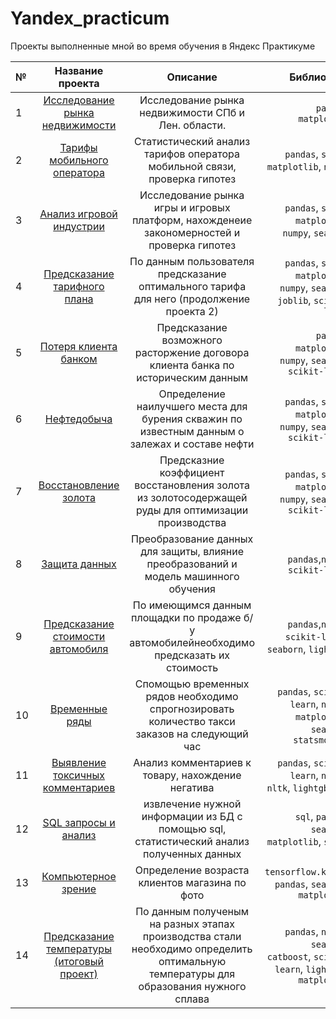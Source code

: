 # Yandex_practicum
Проекты выполненные мной во время обучения в Яндекс Практикуме


№| Название проекта | Описание | Библиотеки
:----- | :----: | :-----: | -----: 
1|[Исследование рынка недвижимости](https://github.com/GippIvan/Yandex_practicum/tree/main/1-research_analysis)  | Исследование рынка недвижимости СПб и Лен. области. | `pandas`, `matplotlib`
2|[Тарифы мобильного оператора](https://github.com/GippIvan/Yandex_practicum/tree/main/2-statistical_analysis)| Статистический анализ тарифов оператора мобильной связи, проверка гипотез| `pandas`, `scipy`, `matplotlib`, `numpy`
3|[Анализ игровой индустрии](https://github.com/GippIvan/Yandex_practicum/tree/main/3-games_analysis)| Исследование рынка игры и игровых платформ, нахожденеие закономерностей и проверка гипотез |`pandas`, `scipy`, `matplotlib`, `numpy`, `seaborn`
4 | [Предсказание тарифного плана](https://github.com/GippIvan/Yandex_practicum/tree/main/4-pricing_plan_forecasting)| По данным пользователя предсказание оптимального тарифа для него (продолжение проекта 2) |`pandas`, `scipy`, `matplotlib`, `numpy`, `seaborn`, `joblib`, `scikit-learn`
5 |[Потеря клиента банком](https://github.com/GippIvan/Yandex_practicum/tree/main/5-prediction_of_losing_clients)| Предсказание возможного расторжение договора клиента банка по историческим данным |`pandas`, `matplotlib`, `numpy`, `seaborn`, `scikit-learn`
6 | [Нефтедобыча](https://github.com/GippIvan/Yandex_practicum/tree/main/6-choosing_location_for_well)| Определение наилучшего места для бурения скважин по известным данным о залежах и составе нефти| `pandas`, `scipy`, `matplotlib`, `numpy`, `seaborn`, `scikit-learn`
7 | [Восстановление золота](https://github.com/GippIvan/Yandex_practicum/tree/main/7-coefficient_of_recovery_of_gold)|Предсказние коэффициент восстановления золота из золотосодержащей руды для оптимизации производства| `pandas`, `scipy`, `matplotlib`, `numpy`, `seaborn`, `scikit-learn`
8 |[Защита данных](https://github.com/GippIvan/Yandex_practicum/tree/main/8-data_protection)| Преобразование данных для защиты, влияние преобразований и модель машинного обучения | `pandas`,`numpy`, `scikit-learn`
9 |[Предсказание стоимости автомобиля](https://github.com/GippIvan/Yandex_practicum/tree/main/9-car_price_pred) | По имеющимся данным площадки по продаже б/у автомобилейнеобходимо предсказать их стоимость | `pandas`,`numpy`, `scikit-learn`, `seaborn`, `lightgbm`
10 |[Временные ряды](https://github.com/GippIvan/Yandex_practicum/tree/main/10-time_series)| Спомощью временных рядов необходимо спрогнозировать количество такси заказов на следующий час| `pandas`, `scikit-learn`, `numpy`, `matplotlib`, `seaborn`, `statsmodels`
11 | [Выявление токсичных комментариев](https://github.com/GippIvan/Yandex_practicum/tree/main/11-toxic)| Анализ комментариев к товару, нахождение негатива | `pandas`, `scikit-learn`, `numpy`, `nltk`, `lightgbm`,  `re`
12 | [SQL запросы и анализ](https://github.com/GippIvan/Yandex_practicum/tree/main/12-sql%2Banalysis)| извлечение нужной информации из БД с помощью sql, статистический анализ полученных данных| `sql`, `pandas`, `seaborn`, `matplotlib`, `scipy`
13 |[Компьютерное зрение]()| Определение возраста клиентов магазина по фото | `tensorflow.keras`, `pandas`, `seaborn`, `matplotlib`
14 |[Предсказание температуры (итоговый проект)](https://github.com/GippIvan/Yandex_practicum/tree/main/14-industry_final_project) | По данным полученым на разных этапах производства стали необходимо определить оптимальную температуры для образования нужного сплава| `pandas`, `numpy`, `seaborn`, `catboost`, `scikit-learn`, `lightgbm`, `matplotlib`
